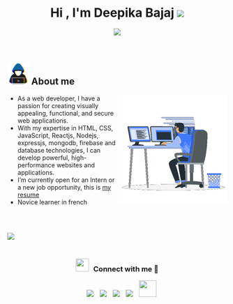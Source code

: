 <h1 align="center"><b>Hi , I'm Deepika Bajaj </b><img src="https://media.giphy.com/media/hvRJCLFzcasrR4ia7z/giphy.gif" width="35"></h1>


<p align="center">
  <a href="https://github.com/DenverCoder1/readme-typing-svg"><img src="https://readme-typing-svg.herokuapp.com?font=Time+New+Roman&color=cyan&size=25&center=true&vCenter=true&width=600&height=100&lines=An+ambitious+Full-Stack+Web+Developer,;Pleased+to+meet+you!;"></a>
</p>

<br>

## <picture><img src = "https://github.com/0xAbdulKhalid/0xAbdulKhalid/raw/main/assets/mdImages/about_me.gif" width = 50px></picture> **About me**

<picture> <img align="right" src="https://github.com/0xAbdulKhalid/0xAbdulKhalid/raw/main/assets/mdImages/Right_Side.gif" width = 250px></picture>


- As a web developer, I have a passion for creating visually appealing, functional, and secure web applications.
- With my expertise in HTML, CSS, JavaScript, Reactjs, Nodejs, expressjs, mongodb, firebase and database technologies, I can develop powerful, high-performance websites and applications.
- I’m currently open for an Intern or a new job opportunity, this is [my resume](https://drive.google.com/file/d/1PTOAsZ1o48ncnqnNIlN1h3K1Mm8T1kqq/view)
- Novice learner in french

<br><br>

<img src="https://user-images.githubusercontent.com/73097560/115834477-dbab4500-a447-11eb-908a-139a6edaec5c.gif"><br><br>



<h3 align="center" > <img src="https://media.giphy.com/media/iY8CRBdQXODJSCERIr/giphy.gif" width="30" height="30" style="margin-right: 10px;">Connect with me 🤝 </h3>

<p align="center">

 <div align="center"  class="icons-social" style="margin-left: 10px;">
        <a style="margin-left: 10px;"  target="_blank" href="https://www.linkedin.com/in/deepika-bajaj-910511207/">
			  <img src="https://img.icons8.com/doodle/40/000000/linkedin--v2.png"></a>
        <a style="margin-left: 10px;" target="_blank" href="https://github.com/deepikabajaj31">
		    <img src="https://img.icons8.com/doodle/40/000000/github--v1.png"></a>
        <a style="margin-left: 10px;" target="_blank" href="https://www.instagram.com/deepikabajaj31/">
			  <img src="https://img.icons8.com/doodle/40/000000/instagram-new--v2.png"></a>
        <a style="margin-left: 10px;" target="_blank" href="mailto:deepikabajaj31@gmail.com">
			  <img src="https://img.icons8.com/doodle/40/000000/gmail-new--v2.png"></a>
        <a style="margin-left: 10px;" target="_blank" href="https://leetcode.com/deepika0702/">
			  <img height="38" width="40" src="https://raw.githubusercontent.com/rahuldkjain/github-profile-readme-generator/master/src/images/icons/Social/leet-code.svg"></a>
      </div>
</p>
